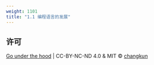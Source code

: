 ```yaml
---
weight: 1101
title: "1.1 编程语言的发展"
---
```



## 许可

[Go under the hood](https://github.com/golang-design/under-the-hood) | CC-BY-NC-ND 4.0 & MIT &copy; [changkun](https://changkun.de)

